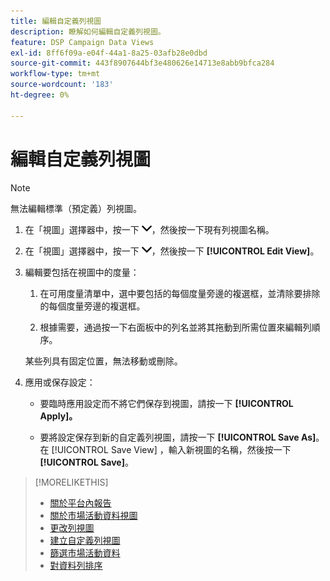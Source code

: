 ```yaml
---
title: 編輯自定義列視圖
description: 瞭解如何編輯自定義列視圖。
feature: DSP Campaign Data Views
exl-id: 8ff6f09a-e04f-44a1-8a25-03afb28e0dbd
source-git-commit: 443f8907644bf3e480626e14713e8abb9bfca284
workflow-type: tm+mt
source-wordcount: '183'
ht-degree: 0%

---
```


# 編輯自定義列視圖

>[!NOTE]
>
>無法編輯標準（預定義）列視圖。

1. 在「視圖」選擇器中，按一下 ![向下箭頭](/help/dsp/assets/chevron-down.png)，然後按一下現有列視圖名稱。

1. 在「視圖」選擇器中，按一下 ![向下箭頭](/help/dsp/assets/chevron-down.png)，然後按一下 **[!UICONTROL Edit View]**。

1. 編輯要包括在視圖中的度量：

   1. 在可用度量清單中，選中要包括的每個度量旁邊的複選框，並清除要排除的每個度量旁邊的複選框。

   1. 根據需要，通過按一下右面板中的列名並將其拖動到所需位置來編輯列順序。

   某些列具有固定位置，無法移動或刪除。

1. 應用或保存設定：

   * 要臨時應用設定而不將它們保存到視圖，請按一下 **[!UICONTROL Apply]。**

   * 要將設定保存到新的自定義列視圖，請按一下 **[!UICONTROL Save As]**。 在 [!UICONTROL Save View] ，輸入新視圖的名稱，然後按一下 **[!UICONTROL Save]**。

>[!MORELIKETHIS]
>
>* [關於平台內報告](campaign-reports-about.md)
>* [關於市場活動資料視圖](campaign-data-views-about.md)
>* [更改列視圖](column-view-change.md)
>* [建立自定義列視圖](column-view-create.md)
>* [篩選市場活動資料](campaign-data-filter.md)
>* [對資料列排序](campaign-data-sort.md)

